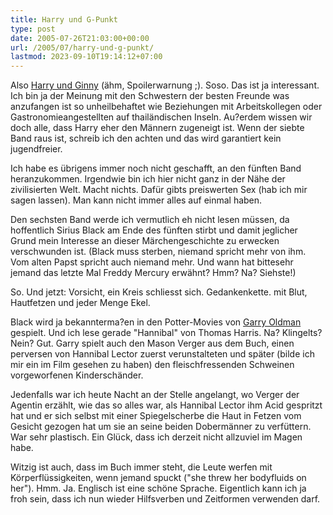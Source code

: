 ```yaml
---
title: Harry und G-Punkt
type: post
date: 2005-07-26T21:03:00+00:00
url: /2005/07/harry-und-g-punkt/
lastmod: 2023-09-10T19:14:12+07:00
---
```

Also [Harry und Ginny][1] (ähm, Spoilerwarnung ;). Soso. Das ist ja interessant. Ich bin ja der Meinung mit den Schwestern der besten Freunde was anzufangen ist so unheilbehaftet wie Beziehungen mit Arbeitskollegen oder Gastronomieangestellten auf thailändischen Inseln. Au?erdem wissen wir doch alle, dass Harry eher den Männern zugeneigt ist. Wenn der siebte Band raus ist, schreib ich den achten und das wird garantiert kein jugendfreier.

Ich habe es übrigens immer noch nicht geschafft, an den fünften Band heranzukommen. Irgendwie bin ich hier nicht ganz in der Nähe der zivilisierten Welt. Macht nichts. Dafür gibts preiswerten Sex (hab ich mir sagen lassen). Man kann nicht immer alles auf einmal haben.

Den sechsten Band werde ich vermutlich eh nicht lesen müssen, da hoffentlich Sirius Black am Ende des fünften stirbt und damit jeglicher Grund mein Interesse an dieser Märchengeschichte zu erwecken verschwunden ist. (Black muss sterben, niemand spricht mehr von ihm. Vom alten Papst spricht auch niemand mehr. Und wann hat bittesehr jemand das letzte Mal Freddy Mercury erwähnt? Hmm? Na? Siehste!)

So. Und jetzt: Vorsicht, ein Kreis schliesst sich. Gedankenkette. mit Blut, Hautfetzen und jeder Menge Ekel.

Black wird ja bekannterma?en in den Potter-Movies von [Garry Oldman][2] gespielt. Und ich lese gerade "Hannibal" von Thomas Harris. Na? Klingelts? Nein? Gut. Garry spielt auch den Mason Verger aus dem Buch, einen perversen von Hannibal Lector zuerst verunstalteten und später (bilde ich mir ein im Film gesehen zu haben) den fleischfressenden Schweinen vorgeworfenen Kinderschänder.

Jedenfalls war ich heute Nacht an der Stelle angelangt, wo Verger der Agentin erzählt, wie das so alles war, als Hannibal Lector ihm Acid gespritzt hat und er sich selbst mit einer Spiegelscherbe die Haut in Fetzen vom Gesicht gezogen hat um sie an seine beiden Dobermänner zu verfüttern. War sehr plastisch. Ein Glück, dass ich derzeit nicht allzuviel im Magen habe.

Witzig ist auch, dass im Buch immer steht, die Leute werfen mit Körperflüssigkeiten, wenn jemand spuckt ("she threw her bodyfluids on her"). Hmm. Ja. Englisch ist eine schöne Sprache. Eigentlich kann ich ja froh sein, dass ich nun wieder Hilfsverben und Zeitformen verwenden darf.

 [1]: http://www.industrial-technology-and-witchcraft.de/index.php/ITW/comments/harry_badly_bootlegged/
 [2]: http://german.imdb.com/name/nm0000198/
